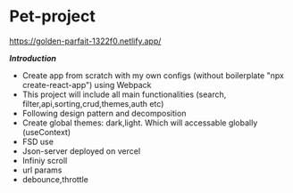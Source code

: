 # Pet-project
https://golden-parfait-1322f0.netlify.app/

***Introduction***

* Create app from scratch with my own configs (without boilerplate "npx create-react-app") using Webpack
* This project will include all main functionalities (search, filter,api,sorting,crud,themes,auth etc)
* Following design pattern and decomposition
* Create global themes: dark,light. Which will accessable globally (useContext)
* FSD use
* Json-server deployed on vercel
* Infiniy scroll
* url params
* debounce,throttle


